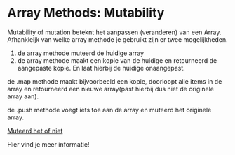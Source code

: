 # Array Methods: Mutability

Mutability of mutation beteknt het aanpassen (veranderen) van een Array. Afhankleijk van welke array methode je gebruikt zijn er twee mogelijkheden.

1. de array methode muteerd de huidige array
2. de array methode maakt een kopie van de huidige en retourneerd de aangepaste kopie. En laat hierbij de huidige onaangepast.

de .map methode maakt bijvoorbeeld een kopie, doorloopt alle items in de array en retourneerd een nieuwe array(past hierbij dus niet de originele array aan).

de .push methode voegt iets toe aan de array en muteerd het originele array.

<a href="https://doesitmutate.xyz/">Muteerd het of niet</a>

Hier vind je meer informatie!
